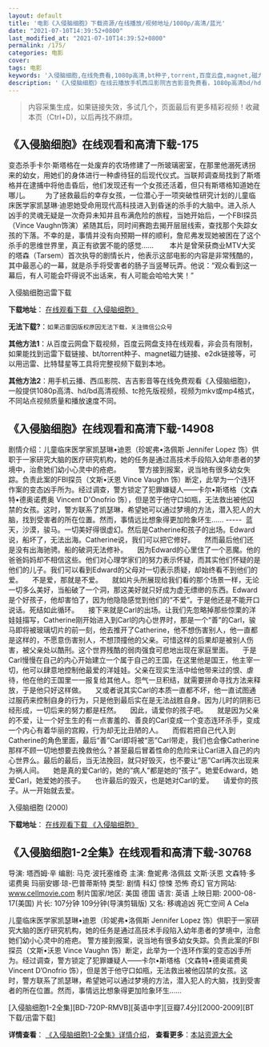 ```yaml
---
layout: default
title: '电影《入侵脑细胞》下载资源/在线播放/视频地址/1080p/高清/蓝光'
date: "2021-07-10T14:39:52+0800"
last_modified_at: "2021-07-10T14:39:52+0800"
permalink: /175/
categories: 电影
cover:
tags: 电影
keywords: '入侵脑细胞,在线免费看,1080p高清,bt种子,torrent,百度云盘,magnet,磁力链,迅雷下载资源'
description: '《入侵脑细胞》在线云播放手机西瓜影院吉吉影音免费看，1080p高清bd/hd未删减完整版和tc抢先枪版，mkv/mp4格式，附带bt/torrent种子、magnet/磁力链、百度云盘、网盘资源迅雷下载链接'
---
```


>内容采集生成，如果链接失效，多试几个，页面最后有更多精彩视频！收藏本页（Ctrl+D)，以后再找不麻烦。


## 《入侵脑细胞》在线观看和高清下载-175

变态杀手卡尔·斯塔格在一处废弃的农场修建了一所玻璃密室，在那里他溺死诱拐来的幼女，用她们的身体进行一种虐待狂的后现代仪式。当联邦调查局找到了斯塔格并在逮捕中将他击昏后，他们发现还有一个女孩还活着，但只有斯塔格知道她在哪儿。 　　为了拯救最后的幸存女孩，一位潜心于一项突破性研究计划的儿童临床医学家凯瑟琳·迪恩她受命用现代高科技进入到昏迷的杀手的大脑中。进入杀人凶手的灵魂无疑是一次奇异未知并且布满危险的旅程，当她开始后，一个FBI探员（Vince Vaughn饰演）紧随其后，同时间赛跑去揭开层层线索，查找那个失踪女孩的下落。不幸的是，事情并没有向预期一样的顺利，詹尼弗发现她被困在了这个杀手的思维世界里，真正有欲罢不能的感觉...... 　　本片是曾荣获商业MTV大奖的塔森（Tarsem）首次执导的剧情长片，他表示这部电影的内容是非常残酷的，其中最恶心的一幕，就是杀手将受害者的肠子当竖琴玩弄。他说：“观众看到这一幕后，有人可能会吓得说不出话来，有人可能会哈哈大笑！”</p>


入侵脑细胞迅雷下载

**下载地址**： [在线观看下载 《入侵脑细胞》](https://www.993dy.com//vod-detail-id-19044.html) 


**无法下载?**：`如果迅雷因版权原因无法下载，关注微信公众号 `

**其他方法1**：从百度云网盘下载视频，百度云网盘支持在线观看，非会员有限制，如果能找到迅雷下载链接、bt/torrent种子、magnet磁力链接、e2dk链接等，可以用迅雷、比特彗星等工具将完整视频下载到本地。

**其他方法2**：用手机云播、西瓜影院、吉吉影音等在线免费观看《入侵脑细胞》，一般提供1080p高清、hd/bd高清视频、tc抢先版视频，视频为mkv或mp4格式，不同站点视频质量和播放速度不同。


## 《入侵脑细胞》在线观看和高清下载-14908

剧情介绍：儿童临床医学家凯瑟琳•迪恩（珍妮弗•洛佩斯 Jennifer Lopez 饰）供职于一家研究大脑的医疗研究机构，她的任务是通过高技术手段陷入幼年患者的梦境中，治愈她们幼小心灵中的疮疤。  　　警方接到报案，说当地有很多幼女失踪。负责此案的FBI探员（文斯•沃恩 Vince Vaughn 饰）断定，此举为一个连环作案的变态凶手所为。经过调查，警方锁定了犯罪嫌疑人——卡尔•斯塔格（文森特•德奥诺费奥 Vincent D'Onofrio 饰），但是苦于他守口如瓶，无法救出被他囚禁的女孩。这时，警方联系了凯瑟琳，希望她可以通过梦境的方法，潜入犯人的大脑，找到受害者的所在位置。然而，事情远比想象得更加险象环生…… -----  蓝天，沙漠，骏马。一切美好得很虚幻。然后是Catherine和孩子的出场。Edward说，船坏了，无法出海。Catherine说，我们可以把它修好。     然而最后他们还是没有出海驰骋。船的破洞无法修补。     因为Edward的心里住了一个恶魔。他的爸爸妈妈却不相信这些。他们对心理学家们的努力表示怀疑，而其实他们怀疑的是他们的儿子。我们可以看到Edward的父母对一切表示质疑，却始终看不到他们的爱。     不是爱，那就是不爱。     就如片头所展现给我们看的那个场景一样，无论一切多么美好，当船破了一个洞，那这美好就只好成为虚无缥缈的东西。Edward是个好孩子，他却害怕了，因为他隐隐感觉到他们的“不爱”。于是他还是不能开口说话。死结如此循环。     接下来就是Carl的出场。让我们先忽略掉那些惊栗的洋娃娃描写，Catherine刚开始进入到Carl的内心世界时，那是一个“善”的Carl，骏马即将被玻璃切片的前一刻，他去推开了Catherine，他不想伤害别人，他一直都是这样的，不愿意伤害别人，不想顶撞他的父亲。可惜这样的后果却是被别人伤害，被父亲处以酷刑。这个世界残酷的弱肉强食可悲地出现在家庭里面。     于是Carl慢慢在自己的内心开始建立一个属于自己的王国，在这里他是国王，他主宰一切，他可以肆意地控制他最爱的洋娃娃。父亲在现实生活中给他带来过的恨、虐待，他在他的王国里一一报复给其他人。怨气一旦积结，就需要拼命寻找方法来释放，于是他只好这样做。     又或者说其实Carl的本质一直都不坏，他一直试图通过服药来控制自身的行为，只是他到最后实在是无法战胜自身。因为儿时的阴影已经形成，一切后来的努力都是枉然。     因此，请爱你的孩子吧。     就是因为父亲的不爱，让一个好生生的有一点害羞的、善良的Carl变成一个变态连环杀手，变成一个内心有着华丽的宫殿，行为却无比丑陋的人。     而假若把自己代入到Catherine的角色里面，最后“善”Carl即将被“恶”Carl带走，我们也会像Catherine那样不顾一切地想要去挽救他么？甚至最后冒着性命的危险来让Carl进入自己的内心世界么。最后的最后，当无法挽回，就只好毁灭，也不要让“恶”Carl再次出现来为祸人间。     她是真的爱Carl的，她的“病人”都是她的“孩子”。她爱Edward，她爱Carl，她爱她的孩子。     也许最后的毁灭，也是她对Carl的爱。     请爱你的孩子。从一开始就去爱。


入侵脑细胞 (2000)

**下载地址**： [在线观看下载 《入侵脑细胞》](https://www.btbtdy.me/btdy/dy4925.html) 


## 《入侵脑细胞1-2全集》在线观看和高清下载-30768

导演: 塔西姆·辛 编剧: 马克·波托塞维奇 主演: 詹妮弗·洛佩兹 文斯·沃恩 文森特·多诺费奥 玛丽安娜·琼-巴普蒂斯特 类型: 剧情 科幻 惊悚 恐怖 奇幻 官方网站: www.cellmovie.com 制片国家/地区: 美国 德国 语言: 英语 上映日期: 2000-08-17(美国) 片长: 107分钟 109分钟(导演剪辑版) 又名: 移魂追凶 死亡空间 A Cela

儿童临床医学家凯瑟琳•迪恩（珍妮弗•洛佩斯 Jennifer Lopez 饰）供职于一家研究大脑的医疗研究机构，她的任务是通过高技术手段陷入幼年患者的梦境中，治愈她们幼小心灵中的疮疤。 警方接到报案，说当地有很多幼女失踪。负责此案的FBI探员（文斯•沃恩 Vince Vaughn 饰）断定，此举为一个连环作案的变态凶手所为。经过调查，警方锁定了犯罪嫌疑人——卡尔•斯塔格（文森特•德奥诺费奥 Vincent D’Onofrio 饰），但是苦于他守口如瓶，无法救出被他囚禁的女孩。这时，警方联系了凯瑟琳，希望她可以通过梦境的方法，潜入犯人的大脑，找到受害者的所在位置。然而，事情远比想象得更加险象环生……


[入侵脑细胞1-2全集][BD-720P-RMVB][英语中字][豆瓣7.4分][2000-2009][BT下载/迅雷下载]

**详情查看**： [《入侵脑细胞1-2全集》详情介绍](/movie/30768/)， **查看更多**：[本站资源大全](/movie/t/all/)

